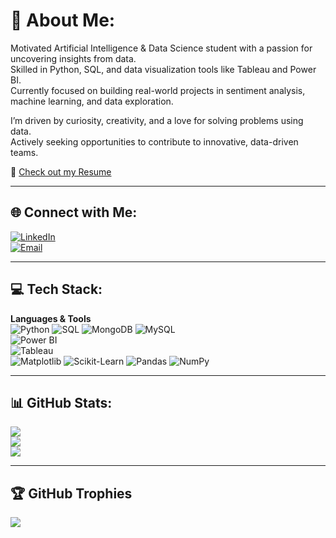 # 💫 About Me:
Motivated Artificial Intelligence & Data Science student with a passion for uncovering insights from data.  
Skilled in Python, SQL, and data visualization tools like Tableau and Power BI.  
Currently focused on building real-world projects in sentiment analysis, machine learning, and data exploration.

I’m driven by curiosity, creativity, and a love for solving problems using data.  
Actively seeking opportunities to contribute to innovative, data-driven teams.

📄 [Check out my Resume](https://drive.google.com/file/d/1s2etwNORU3LMW-Acqw-il3KMvuaFf7_Q/view?usp=sharing)

---

## 🌐 Connect with Me:
[![LinkedIn](https://img.shields.io/badge/LinkedIn-%230077B5.svg?logo=linkedin&logoColor=white)](https://www.linkedin.com/in/nikita-jadhao-40450b286/)  
[![Email](https://img.shields.io/badge/Email-D14836?logo=gmail&logoColor=white)](mailto:nikkij1805@gmail.com)

---

## 💻 Tech Stack:
**Languages & Tools**  
![Python](https://img.shields.io/badge/python-3670A0?style=for-the-badge&logo=python&logoColor=ffdd54)  ![SQL](https://img.shields.io/badge/sql-%2307405e.svg?style=for-the-badge&logo=sqlite&logoColor=white)  ![MongoDB](https://img.shields.io/badge/MongoDB-%234ea94b.svg?style=for-the-badge&logo=mongodb&logoColor=white)  ![MySQL](https://img.shields.io/badge/mysql-4479A1.svg?style=for-the-badge&logo=mysql&logoColor=white)  
![Power BI](https://img.shields.io/badge/powerbi-F2C811?style=for-the-badge&logo=powerbi&logoColor=black)  
![Tableau](https://img.shields.io/badge/tableau-E97627?style=for-the-badge&logo=tableau&logoColor=white)  
![Matplotlib](https://img.shields.io/badge/Matplotlib-%23ffffff.svg?style=for-the-badge&logo=Matplotlib&logoColor=black)  ![Scikit-Learn](https://img.shields.io/badge/scikit--learn-%23F7931E.svg?style=for-the-badge&logo=scikit-learn&logoColor=white)  ![Pandas](https://img.shields.io/badge/pandas-%23150458.svg?style=for-the-badge&logo=pandas&logoColor=white)  ![NumPy](https://img.shields.io/badge/numpy-%23013243.svg?style=for-the-badge&logo=numpy&logoColor=white)  

---

## 📊 GitHub Stats:
![](https://github-readme-stats.vercel.app/api?username=NIKITA-1805&theme=dark&hide_border=false&count_private=true&show_icons=true)  
![](https://nirzak-streak-stats.vercel.app/?user=NIKITA-1805&theme=dark&hide_border=false)  
![](https://github-readme-stats.vercel.app/api/top-langs/?username=NIKITA-1805&theme=dark&hide_border=false&layout=compact)

---

## 🏆 GitHub Trophies
![](https://github-profile-trophy.vercel.app/?username=NIKITA-1805&theme=radical&no-frame=true&no-bg=true&margin-w=4)

